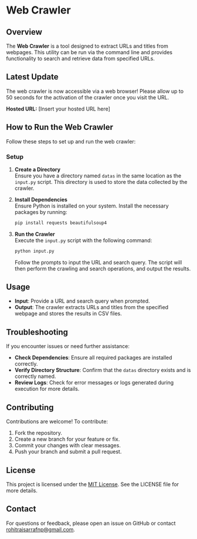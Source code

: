 # Web Crawler

## Overview

The **Web Crawler** is a tool designed to extract URLs and titles from webpages. This utility can be run via the command line and provides functionality to search and retrieve data from specified URLs.

## Latest Update

The web crawler is now accessible via a web browser! Please allow up to 50 seconds for the activation of the crawler once you visit the URL.

**Hosted URL:** [Insert your hosted URL here]

## How to Run the Web Crawler

Follow these steps to set up and run the web crawler:

### Setup

1. **Create a Directory**  
   Ensure you have a directory named `datas` in the same location as the `input.py` script. This directory is used to store the data collected by the crawler.

2. **Install Dependencies**  
   Ensure Python is installed on your system. Install the necessary packages by running:

   ```sh
   pip install requests beautifulsoup4
   ```

3. **Run the Crawler**  
   Execute the `input.py` script with the following command:

   ```sh
   python input.py
   ```

   Follow the prompts to input the URL and search query. The script will then perform the crawling and search operations, and output the results.

## Usage

- **Input**: Provide a URL and search query when prompted.
- **Output**: The crawler extracts URLs and titles from the specified webpage and stores the results in CSV files.

## Troubleshooting

If you encounter issues or need further assistance:

- **Check Dependencies**: Ensure all required packages are installed correctly.
- **Verify Directory Structure**: Confirm that the `datas` directory exists and is correctly named.
- **Review Logs**: Check for error messages or logs generated during execution for more details.

## Contributing

Contributions are welcome! To contribute:

1. Fork the repository.
2. Create a new branch for your feature or fix.
3. Commit your changes with clear messages.
4. Push your branch and submit a pull request.

## License

This project is licensed under the [MIT License](LICENSE). See the LICENSE file for more details.

## Contact

For questions or feedback, please open an issue on GitHub or contact [rohitrajsarrafnp@gmail.com](mailto:rohitrajsarrafnp@gmail.com).